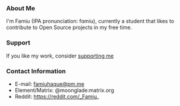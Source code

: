 ### About Me

I'm Famiu (IPA pronunciation: fɑmiu), currently a student that likes to contribute to Open Source projects in my free time.

### Support

If you like my work, consider [supporting me](https://buymeacoffee.com/famiuhaque)

### Contact Information

- E-mail: famiuhaque@pm.me
- Element/Matrix: @moonglade:matrix.org
- Reddit: https://reddit.com/_Famiu_
